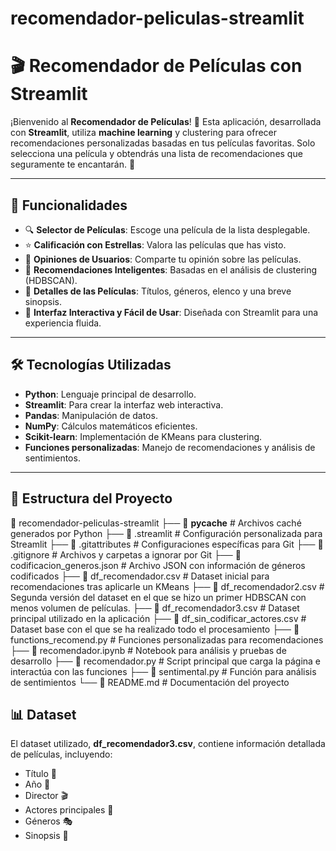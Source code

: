 # recomendador-peliculas-streamlit
 # 🎬 Recomendador de Películas con Streamlit

¡Bienvenido al **Recomendador de Películas**! 🍿 Esta aplicación, desarrollada con **Streamlit**, utiliza **machine learning** y clustering para ofrecer recomendaciones personalizadas basadas en tus películas favoritas. Solo selecciona una película y obtendrás una lista de recomendaciones que seguramente te encantarán. 🌟

---

## 🚀 Funcionalidades

- 🔍 **Selector de Películas**: Escoge una película de la lista desplegable.
- ⭐ **Calificación con Estrellas**: Valora las películas que has visto.
- 💬 **Opiniones de Usuarios**: Comparte tu opinión sobre las películas.
- 🤖 **Recomendaciones Inteligentes**: Basadas en el análisis de clustering (HDBSCAN).
- 📜 **Detalles de las Películas**: Títulos, géneros, elenco y una breve sinopsis.
- 🎨 **Interfaz Interactiva y Fácil de Usar**: Diseñada con Streamlit para una experiencia fluida.

---

## 🛠️ Tecnologías Utilizadas

- **Python**: Lenguaje principal de desarrollo.
- **Streamlit**: Para crear la interfaz web interactiva.
- **Pandas**: Manipulación de datos.
- **NumPy**: Cálculos matemáticos eficientes.
- **Scikit-learn**: Implementación de KMeans para clustering.
- **Funciones personalizadas**: Manejo de recomendaciones y análisis de sentimientos.

---

## 📁 Estructura del Proyecto
📂 recomendador-peliculas-streamlit
├── 📂 __pycache__                # Archivos caché generados por Python
├── 📄 .streamlit                # Configuración personalizada para Streamlit
├── 📄 .gitattributes            # Configuraciones específicas para Git
├── 📄 .gitignore                # Archivos y carpetas a ignorar por Git
├── 📄 codificacion_generos.json # Archivo JSON con información de géneros codificados
├── 📄 df_recomendador.csv       # Dataset inicial para recomendaciones tras aplicarle un KMeans
├── 📄 df_recomendador2.csv      # Segunda versión del dataset en el que se hizo un primer HDBSCAN con menos volumen de películas.
├── 📄 df_recomendador3.csv      # Dataset principal utilizado en la aplicación
├── 📄 df_sin_codificar_actores.csv # Dataset base con el que se ha realizado todo el procesamiento
├── 📄 functions_recomend.py     # Funciones personalizadas para recomendaciones
├── 📄 recomendador.ipynb        # Notebook para análisis y pruebas de desarrollo
├── 📄 recomendador.py           # Script principal que carga la página e interactúa con las funciones
├── 📄 sentimental.py            # Función para análisis de sentimientos
└── 📄 README.md                 # Documentación del proyecto


## 📊 Dataset
El dataset utilizado, **df_recomendador3.csv**, contiene información detallada de películas, incluyendo:

- Título 🎥
- Año 📆
- Director 🎬
- Actores principales 👥
- Géneros 🎭
- Sinopsis 📝